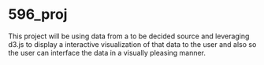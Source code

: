 # 596_proj
This project will be using data from a to be decided source and leveraging d3.js to display a interactive visualization of that data to the user and also so the user can interface the data in a visually pleasing manner. 
